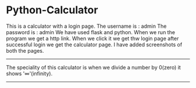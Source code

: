 # Python-Calculator

This is a calculator with a login page.
The username is : admin
The password is : admin
We have used flask and python.
When we run the program we get a http link.
When we click it we get thw login page after successful login we get the calculator page.
I have added screenshots of both the pages. 

***********************************************************************************************
The speciality of this calculator is when we divide a number by 0(zero) it shows '∞'(infinity).
***********************************************************************************************
